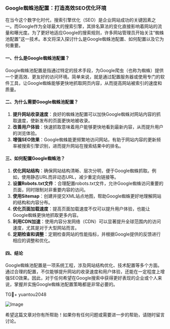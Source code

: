 ### Google蜘蛛池配置：打造高效SEO优化环境

在当今这个数字化时代，搜索引擎优化（SEO）是企业网站成功的关键因素之一。而Google作为全球最大的搜索引擎，其排名算法的变化直接影响着网站的流量和曝光度。为了更好地适应Google的搜索规则，许多网站管理员开始关注“蜘蛛池配置”这一技术。本文将深入探讨什么是Google蜘蛛池配置、如何配置以及它为何重要。

#### 一、什么是Google蜘蛛池配置？

Google蜘蛛池配置是指通过特定的技术手段，为Google爬虫（也称为蜘蛛）提供一个更高效、更友好的访问环境。简单来说，就是通过配置服务器或使用专门的软件工具，让Google蜘蛛能够更快地抓取网页内容，从而提高网站被索引的速度和质量。

#### 二、为什么需要Google蜘蛛池配置？

1. **提升网站收录速度**：良好的蜘蛛池配置可以加快Google蜘蛛对网站内容的抓取速度，使新发布的页面更快地被收录。
2. **改善用户体验**：快速抓取意味着用户能够更快地看到最新内容，从而提升用户的浏览体验。
3. **增强SEO效果**：Google蜘蛛能更频繁地访问网站，有助于网站内容的更新频率被搜索引擎识别，进而提升网站在搜索结果中的排名。

#### 三、如何配置Google蜘蛛池？

1. **优化网站结构**：确保网站结构清晰、层次分明，便于Google蜘蛛抓取。例如，使用静态URL而非动态URL，减少重定向链接等。
2. **设置Robots.txt文件**：合理配置robots.txt文件，允许Google蜘蛛访问重要的页面，同时限制对非重要内容的访问。
3. **使用Sitemap**：创建并提交XML站点地图，帮助Google蜘蛛更好地理解网站的结构和内容分布。
4. **优化页面加载速度**：提高页面加载速度不仅可以提升用户体验，也能让Google蜘蛛更快地抓取更多内容。
5. **利用CDN加速**：使用内容分发网络（CDN）可以显著提升全球范围内的访问速度，尤其是对于大型网站而言。
6. **定期检查和调整**：定期检查网站的性能指标，并根据Google提供的反馈进行相应的调整和优化。

#### 四、结论

Google蜘蛛池配置是一项系统工程，涉及网站结构优化、技术配置等多个方面。通过合理的配置，不仅能够提升网站的收录速度和用户体验，还能在一定程度上增强SEO效果。因此，对于任何希望在Google搜索中获得更好表现的企业或个人来说，掌握并实施Google蜘蛛池配置策略都是非常必要的。

TG💪+ yuantou2048 

![Image](https://github.com/user-attachments/assets/42a5a4a5-fea9-4a1d-8aa0-73e57e430cca)

希望这篇文章对你有所帮助！如果你有任何问题或需要进一步的帮助，请随时留言讨论。